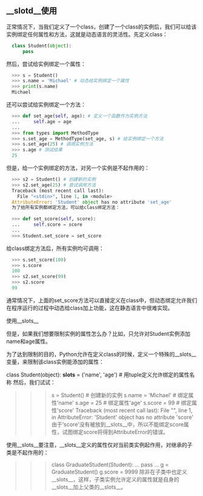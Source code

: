 ## __slotd__使用
正常情况下，当我们定义了一个class，创建了一个class的实例后，我们可以给该实例绑定任何属性和方法，这就是动态语言的灵活性。先定义class：
```python
  class Student(object):
      pass
```
然后，尝试给实例绑定一个属性：
```python
  >>> s = Student()
  >>> s.name = 'Michael' # 动态给实例绑定一个属性
  >>> print(s.name)
  Michael
```
还可以尝试给实例绑定一个方法：
```python
  >>> def set_age(self, age): # 定义一个函数作为实例方法
  ...     self.age = age
  ...
  >>> from types import MethodType
  >>> s.set_age = MethodType(set_age, s) # 给实例绑定一个方法
  >>> s.set_age(25) # 调用实例方法
  >>> s.age # 测试结果
  25
```
但是，给一个实例绑定的方法，对另一个实例是不起作用的：
```python
  >>> s2 = Student() # 创建新的实例
  >>> s2.set_age(25) # 尝试调用方法
  Traceback (most recent call last):
    File "<stdin>", line 1, in <module>
  AttributeError: 'Student' object has no attribute 'set_age'
  为了给所有实例都绑定方法，可以给class绑定方法：
  
  >>> def set_score(self, score):
  ...     self.score = score
  ...
  >>> Student.set_score = set_score
```
给class绑定方法后，所有实例均可调用：
```python
  >>> s.set_score(100)
  >>> s.score
  100
  >>> s2.set_score(99)
  >>> s2.score
  99
```
通常情况下，上面的set_score方法可以直接定义在class中，但动态绑定允许我们在程序运行的过程中动态给class加上功能，这在静态语言中很难实现。

使用__slots__

但是，如果我们想要限制实例的属性怎么办？比如，只允许对Student实例添加name和age属性。

为了达到限制的目的，Python允许在定义class的时候，定义一个特殊的__slots__变量，来限制该class实例能添加的属性：

class Student(object):
    __slots__ = ('name', 'age') # 用tuple定义允许绑定的属性名称
然后，我们试试：

>>> s = Student() # 创建新的实例
>>> s.name = 'Michael' # 绑定属性'name'
>>> s.age = 25 # 绑定属性'age'
>>> s.score = 99 # 绑定属性'score'
Traceback (most recent call last):
  File "<stdin>", line 1, in <module>
AttributeError: 'Student' object has no attribute 'score'
由于'score'没有被放到__slots__中，所以不能绑定score属性，试图绑定score将得到AttributeError的错误。

使用__slots__要注意，__slots__定义的属性仅对当前类实例起作用，对继承的子类是不起作用的：

>>> class GraduateStudent(Student):
...     pass
...
>>> g = GraduateStudent()
>>> g.score = 9999
除非在子类中也定义__slots__，这样，子类实例允许定义的属性就是自身的__slots__加上父类的__slots__。